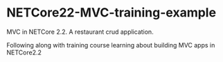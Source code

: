 # NETCore22-MVC-training-example
MVC in NETCore 2.2. A restaurant crud application.

Following along with training course learning about building MVC apps in NETCore2.2
